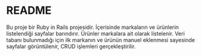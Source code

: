 # README

Bu proje bir Ruby in Rails projesidir.
İçerisinde markaların ve ürünlerin listelendiği sayfalar barındırır.
Ürünler markalara ait olarak listelenir. 
Veri tabanı bulunmadığı için ilk markanın ve ürünün manuel eklenmesi sayesinde sayfalar görüntülenir, CRUD işlemleri gerçekleştirilir.
